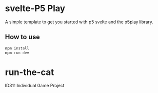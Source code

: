 # svelte-P5 Play

A simple template to get you started with p5 svelte and the [p5play](https://p5play.org/index.html) library.

## How to use

```bash
npm install
npm run dev
```

# run-the-cat
ID311 Individual Game Project
